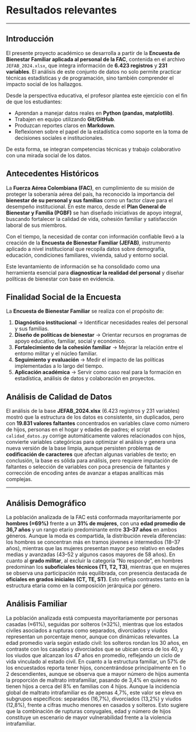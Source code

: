 # Resultados relevantes
---
## Introducción

El presente proyecto académico se desarrolla a partir de la **Encuesta de Bienestar Familiar aplicada al personal de la FAC**, contenida en el archivo `JEFAB_2024.xlsx`, que integra información de **6.423 registros** y **231 variables**. 
El análisis de este conjunto de datos no solo permite practicar técnicas estadísticas y de programación, sino también comprender el impacto social de los hallazgos.

Desde la perspectiva educativa, el profesor plantea este ejercicio con el fin de que los estudiantes:
- Aprendan a manejar datos reales en **Python (pandas, matplotlib)**.  
- Trabajen en equipo utilizando **Git/GitHub**.  
- Produzcan reportes claros en **Markdown**.  
- Reflexionen sobre el papel de la estadística como soporte en la toma de decisiones sociales e institucionales.  

De esta forma, se integran competencias técnicas y trabajo colaborativo con una mirada social de los datos.


## Antecedentes Históricos

La **Fuerza Aérea Colombiana (FAC)**, en cumplimiento de su misión de proteger la soberanía aérea del país, ha reconocido la importancia del **bienestar de su personal y sus familias** como un factor clave para el desempeño institucional. 
En este marco, desde el **Plan General de Bienestar y Familia (PGBF)** se han diseñado iniciativas de apoyo integral, buscando fortalecer la calidad de vida, cohesión familiar y satisfacción laboral de sus miembros.

Con el tiempo, la necesidad de contar con información confiable llevó a la creación de la **Encuesta de Bienestar Familiar (JEFAB)**, instrumento aplicado a nivel institucional que recopila datos sobre demografía, educación, condiciones familiares, vivienda, salud y entorno social.

Este levantamiento de información se ha consolidado como una herramienta esencial para **diagnosticar la realidad del personal** y diseñar políticas de bienestar con base en evidencia.

## Finalidad Social de la Encuesta

La **Encuesta de Bienestar Familiar** se realiza con el propósito de:

1. **Diagnóstico institucional** → Identificar necesidades reales del personal y sus familias.  
2. **Diseño de políticas de bienestar** → Orientar recursos en programas de apoyo educativo, familiar, social y económico.  
3. **Fortalecimiento de la cohesión familiar** → Mejorar la relación entre el entorno militar y el núcleo familiar.  
4. **Seguimiento y evaluación** → Medir el impacto de las políticas implementadas a lo largo del tiempo.  
5. **Aplicación académica** → Servir como caso real para la formación en estadística, análisis de datos y colaboración en proyectos.  

## Análisis de Calidad de Datos
El análisis de la base **JEFAB_2024.xlsx** (6.423 registros y 231 variables) mostró que la estructura de los datos es consistente, sin duplicados, pero con **19.831 valores faltantes** concentrados en variables clave como número de hijos, personas en el hogar y edades de padres; el script `calidad_datos.py` corrige automáticamente valores relacionados con hijos, convierte variables categóricas para optimizar el análisis y genera una nueva versión de la base limpia, aunque persisten problemas de **codificación de caracteres** que afectan algunas variables de texto; en conclusión, la base es sólida para análisis, pero requiere imputación de faltantes o selección de variables con poca presencia de faltantes y corrección de encoding antes de avanzar a etapas analíticas más complejas.


---
## Análisis Demográfico

La población analizada de la FAC está conformada mayoritariamente por **hombres (≈69%)** frente a un **31% de mujeres**, con una **edad promedio de 36,7 años** y un rango etario predominante entre **33–37 años** en ambos géneros. Aunque la moda es compartida, la distribución revela diferencias: los hombres se concentran más en tramos jóvenes e intermedios (18–37 años), mientras que las mujeres presentan mayor peso relativo en edades medias y avanzadas (43–52 y algunos casos mayores de 58 años). En cuanto al **grado militar**, al excluir la categoría “No responde”, en hombres predominan los **suboficiales técnicos (T1, T2, T3)**, mientras que en mujeres se observa una participación más equilibrada, con presencia destacada de **oficiales en grados iniciales (CT, TE, ST)**. Esto refleja contrastes tanto en la estructura etaria como en la composición jerárquica por género.

## Análisis Familiar


La población analizada está compuesta mayoritariamente por personas casadas (≈61%), seguidas por solteros (≈32%), mientras que los estados civiles asociados a rupturas como separados, divorciados y viudos representan un porcentaje menor, aunque con dinámicas relevantes. La edad promedio varía según estado civil: los solteros rondan los 30 años, en contraste con los casados y divorciados que se ubican cerca de los 40, y los viudos que alcanzan los 47 años en promedio, reflejando un ciclo de vida vinculado al estado civil. En cuanto a la estructura familiar, un 57% de los encuestados reporta tener hijos, concentrándose principalmente en 1 o 2 descendientes, aunque se observa que a mayor número de hijos aumenta la proporción de maltrato intrafamiliar, pasando de 3,4% en quienes no tienen hijos a cerca del 8% en familias con 4 hijos. Aunque la incidencia global de maltrato intrafamiliar es de apenas 4,7%, este valor se eleva en subgrupos específicos: separados (16,7%), divorciados (13,2%) y viudos (12,8%), frente a cifras mucho menores en casados y solteros. Esto sugiere que la combinación de rupturas conyugales, edad y número de hijos constituye un escenario de mayor vulnerabilidad frente a la violencia intrafamiliar.
